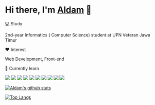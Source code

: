 # Hi there, I'm [Aldam](https://github.com/fihrisaldama015) 👋

💻 Study

2nd-year Informatics ( Computer Science) student at UPN Veteran Jawa Timur

❤️ Interest

Web Development, Front-end

📖 Currently learn

![](http://img.shields.io/badge/-TailwindCSS-white?logo=tailwindcss&style=flat&logoColor=white&color=3B82F6)
![](http://img.shields.io/badge/Bootstrap-563D7C?style=flat&logo=bootstrap&logoColor=white)
![](http://img.shields.io/badge/-JavaScript-white?logo=javascript&style=flat&logoColor=black&color=F7DF1E)
![](http://img.shields.io/badge/-TypeScript-white?logo=typescript&style=flat&logoColor=white&color=3178C6)
![](http://img.shields.io/badge/-React-white?logo=react&style=flat&logoColor=black&color=61DAFB)
![](http://img.shields.io/badge/-Next.js-white?logo=next.js&style=flat&logoColor=white&color=000000)
![](http://img.shields.io/badge/-Firebase-black?logo=firebase&style=flat&logoColor=orange&color=FFFFFF)
![](http://img.shields.io/badge/MySQL-00000F?style=flat&logo=mysql&logoColor=white)
![](http://img.shields.io/badge/MongoDB-4EA94B?style=flat&logo=mongodb&logoColor=white)
![](http://img.shields.io/badge/PHP-777BB4?style=flat&logo=php&logoColor=white)


[![Aldam's github stats](https://github-readme-stats.vercel.app/api?username=fihrisaldama015&show_icons=true&theme=tokyonight)](https://github.com/fihrisaldama015)

[![Top Langs](https://github-readme-stats.vercel.app/api/top-langs/?username=fihrisaldama015&layout=compact&theme=tokyonight)](https://github.com/fihrisaldama015/github-readme-stats)
